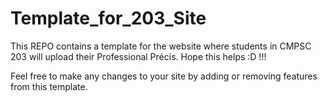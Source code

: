 # Template_for_203_Site

This REPO contains a template for the website where students in CMPSC 203 will upload their Professional Précis. Hope this helps :D !!!

Feel free to make any changes to your site by adding or removing features from this template.
